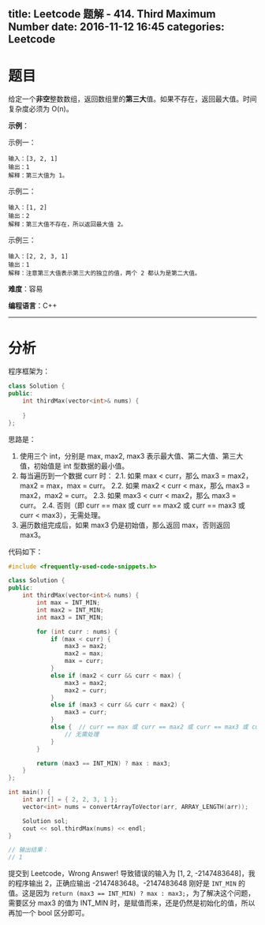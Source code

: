 title: Leetcode 题解 - 414. Third Maximum Number
date: 2016-11-12 16:45
categories: Leetcode
---

# 题目

给定一个**非空**整数数组，返回数组里的**第三大**值。如果不存在，返回最大值。时间复杂度必须为 O(n)。

<!-- more -->

**示例**：

示例一：

    输入：[3, 2, 1]
    输出：1
    解释：第三大值为 1。

示例二：

    输入：[1, 2]
    输出：2
    解释：第三大值不存在，所以返回最大值 2。

示例三：

    输入：[2, 2, 3, 1]
    输出：1
    解释：注意第三大值表示第三大的独立的值，两个 2 都认为是第二大值。

**难度**：容易

**编程语言**：C++

---

# 分析

程序框架为：

```cpp
class Solution {
public:
    int thirdMax(vector<int>& nums) {
        
    }
};
```

思路是：

1. 使用三个 int，分别是 max, max2, max3 表示最大值、第二大值、第三大值，初始值是 int 型数据的最小值。
2. 每当遍历到一个数据 curr 时：
    2.1. 如果 max < curr，那么 max3 = max2，max2 = max，max = curr。
    2.2. 如果 max2 < curr < max，那么 max3 = max2，max2 = curr。
    2.3. 如果 max3 < curr < max2，那么 max3 = curr。
    2.4. 否则（即 curr == max 或 curr == max2 或 curr == max3 或 curr < max3），无需处理。
3. 遍历数组完成后，如果 max3 仍是初始值，那么返回 max，否则返回 max3。

代码如下：

```cpp
#include <frequently-used-code-snippets.h>

class Solution {
public:
    int thirdMax(vector<int>& nums) {
        int max = INT_MIN;
        int max2 = INT_MIN;
        int max3 = INT_MIN;

        for (int curr : nums) {
            if (max < curr) {
                max3 = max2;
                max2 = max;
                max = curr;
            }
            else if (max2 < curr && curr < max) {
                max3 = max2;
                max2 = curr;
            }
            else if (max3 < curr && curr < max2) {
                max3 = curr;
            }
            else {  // curr == max 或 curr == max2 或 curr == max3 或 curr < max3
                // 无需处理
            }
        }

        return (max3 == INT_MIN) ? max : max3;
    }
};

int main() {
    int arr[] = { 2, 2, 3, 1 };
    vector<int> nums = convertArrayToVector(arr, ARRAY_LENGTH(arr));

    Solution sol;
    cout << sol.thirdMax(nums) << endl;
}

// 输出结果：
// 1
```

提交到 Leetcode，Wrong Answer! 导致错误的输入为 [1, 2, -2147483648]，我的程序输出 2，正确应输出 -2147483648。-2147483648 刚好是 `INT_MIN` 的值。这是因为 `return (max3 == INT_MIN) ? max : max3;`，为了解决这个问题，需要区分 max3 的值为 INT_MIN 时，是赋值而来，还是仍然是初始化的值，所以再加一个 bool 区分即可。

